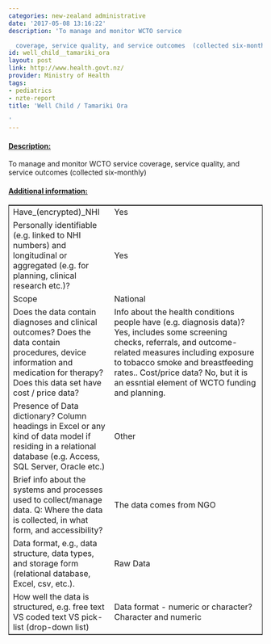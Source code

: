 ```yaml
---
categories: new-zealand administrative
date: '2017-05-08 13:16:22'
description: 'To manage and monitor WCTO service

  coverage, service quality, and service outcomes  (collected six-monthly)'
id: well_child__tamariki_ora
layout: post
link: http://www.health.govt.nz/
provider: Ministry of Health
tags:
- pediatrics
- nzte-report
title: 'Well Child / Tamariki Ora

'
---
```



 <h4> <u>Description:</u> </h4>
To manage and monitor WCTO service
coverage, service quality, and service outcomes  (collected six-monthly)
 <h4> <u>Additional information:</u> </h4>
 <table style="border: 1px solid">
 <tr> <td width="40%">Have_(encrypted)_NHI</td> <td>Yes</td> </tr>
 <tr> <td width="40%">Personally identifiable (e.g. linked to NHI numbers) and longitudinal or aggregated (e.g. for planning, clinical research etc.)?</td> <td>Yes</td> </tr>
 <tr> <td width="40%">Scope</td> <td>National</td> </tr>
 <tr> <td width="40%">Does the data contain diagnoses and clinical outcomes?
Does the data contain procedures, device information and medication for therapy?
Does this data set have cost / price data?</td> <td>Info about the health conditions people have (e.g. diagnosis data)? Yes, includes some screening checks, referrals, and outcome-related measures including exposure to tobacco smoke and breastfeeding rates.. Cost/price data? No, but it is an essntial element of
WCTO funding and planning. </td> </tr>
 <tr> <td width="40%">Presence of Data dictionary? Column headings in Excel or any kind of data model if residing in a relational database (e.g. Access, SQL Server, Oracle etc.) </td> <td>Other</td> </tr>
 <tr> <td width="40%">Brief info about the systems and processes used to collect/manage data. Q: Where the data is collected, in what form, and accessibility?</td> <td>The data comes from NGO</td> </tr>
 <tr> <td width="40%">Data format, e.g., data structure, data types, and storage form (relational database, Excel, csv, etc.).</td> <td>Raw Data</td> </tr>
 <tr> <td width="40%">How well the data is structured, e.g. free text VS coded text VS pick-list (drop-down list)</td> <td>Data format - numeric or character? Character and numeric</td> </tr>
 </table>